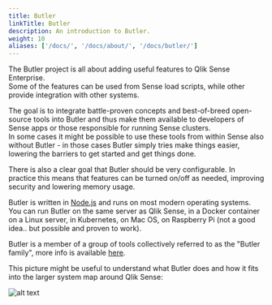 ```yaml
---
title: Butler
linkTitle: Butler
description: An introduction to Butler.
weight: 10
aliases: ['/docs/', '/docs/about/', '/docs/butler/']
---
```


The Butler project is all about adding useful features to Qlik Sense Enterprise.  
Some of the features can be used from Sense load scripts, while other provide integration with other systems.

The goal is to integrate battle-proven concepts and best-of-breed open-source tools into Butler and thus make them available to developers of Sense apps or those responsible for running Sense clusters.  
In some cases it might be possible to use these tools from within Sense also without Butler - in those cases Butler simply tries make things easier, lowering the barriers to get started and get things done.

There is also a clear goal that Butler should be very configurable. In practice this means that features can be turned on/off as needed, improving security and lowering memory usage.

Butler is written in [Node.js](https://nodejs.org/en/) and runs on most modern operating systems.  
You can run Butler on the same server as Qlik Sense, in a Docker container on a Linux server, in Kubernetes, on Mac OS, on Raspberry Pi (not a good idea.. but possible and proven to work).

Butler is a member of a group of tools collectively referred to as the "Butler family", more info is available [here](/docs/about/butler-family).

This picture might be useful to understand what Butler does and how it fits into the larger system map around Qlik Sense:

![alt text](/docs/about/butler-system-overview-1.png "Butler high level system overview")  
